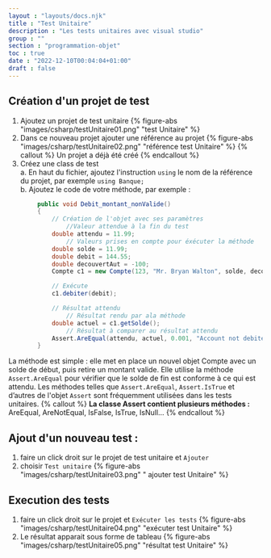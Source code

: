 ```yaml
---
layout : "layouts/docs.njk"
title : "Test Unitaire"
description : "Les tests unitaires avec visual studio"
group : ""
section : "programmation-objet"
toc : true
date : "2022-12-10T00:04:04+01:00"
draft : false
---
```

## Création d'un projet de test
1. Ajoutez un projet de test unitaire
{% figure-abs "images/csharp/testUnitaire01.png" "test Unitaire" %}
2. Dans ce nouveau projet ajouter une référence au projet
{% figure-abs "images/csharp/testUnitaire02.png" "référence test Unitaire" %}
   {% callout %}
       Un projet a déjà été créé
   {% endcallout %}
3. Créez une class de test  
    a. En haut du fichier, ajoutez l'instruction `using` le nom de la référence du projet, par exemple `using Banque;`  
    b. Ajoutez le code de votre méthode, par exemple :
```csharp
        public void Debit_montant_nonValide()
        {
            // Création de l'objet avec ses paramètres
                //Valeur attendue à la fin du test
            double attendu = 11.99; 
                // Valeurs prises en compte pour éxécuter la méthode
            double solde = 11.99;
            double debit = 144.55;
            double decouvertAut = -100;
            Compte c1 = new Compte(123, "Mr. Bryan Walton", solde, decouvertAut);

            // Exécute
            c1.debiter(debit);

            // Résultat attendu
                // Résultat rendu par ala méthode
            double actuel = c1.getSolde();
                // Résultat à comparer au résultat attendu
            Assert.AreEqual(attendu, actuel, 0.001, "Account not debited correctly");
        }
```
La méthode est simple : elle met en place un nouvel objet Compte avec un solde de début, puis retire un montant 
valide. Elle utilise la méthode `Assert.AreEqual` pour vérifier que le solde de fin est conforme à ce qui est attendu. 
Les méthodes telles que `Assert.AreEqual`, `Assert.IsTrue` et d’autres de l'objet `Assert` sont fréquemment utilisées 
dans les tests unitaires.
{% callout %}
**La classe Assert contient plusieurs méthodes :**  
AreEqual, AreNotEqual, IsFalse, IsTrue, IsNull…
{% endcallout %}

## Ajout d'un nouveau test : 
1. faire un click droit sur le projet de test unitaire et `Ajouter`
2. choisir `Test unitaire`
{% figure-abs "images/csharp/testUnitaire03.png" " ajouter test Unitaire" %}

## Execution des tests
1. faire un click droit sur le projet et `Exécuter les tests`
   {% figure-abs "images/csharp/testUnitaire04.png" "exécuter test Unitaire" %}
2. Le résultat apparait sous forme de tableau
   {% figure-abs "images/csharp/testUnitaire05.png" "résultat test Unitaire" %}